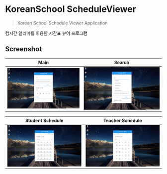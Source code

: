 # KoreanSchool ScheduleViewer

> Korean School Schedule Viewer Application

컴시간 알리미를 이용한 시간표 뷰어 프로그램

## Screenshot

| Main | Search |
|:-:|:-:|
| ![Main](./assets/img_main.png) | ![Search](./assets/img_search.png) |

| Student Schedule | Teacher Schedule |
|:-:|:-:|
| ![Student Schedule](./assets/img_student_schedule.png) | ![Teacher Schedule](./assets/img_teacher_schedule.png) |
